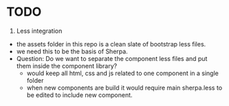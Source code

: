 TODO
====

1. Less integration
  - the assets folder in this repo is a clean slate of bootstrap less files.
  - we need this to be the basis of Sherpa.
  - Question: Do we want to separate the component less files and put them inside the component library?
    - would keep all html, css and js related to one component in a single folder
    - when new components are build it would require main sherpa.less to be edited to include new component.
